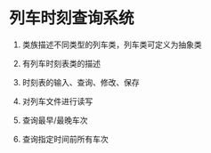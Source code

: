 # 列车时刻查询系统

1. 类族描述不同类型的列车类，列车类可定义为抽象类

2. 有列车时刻表类的描述

3. 时刻表的输入、查询、修改、保存

4. 对列车文件进行读写

5. 查询最早/最晚车次

6. 查询指定时间前所有车次